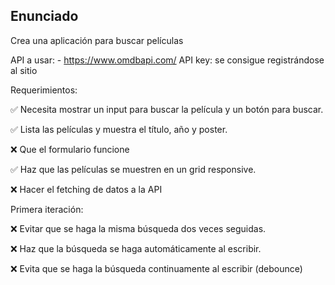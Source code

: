 ## Enunciado

Crea una aplicación para buscar películas

API a usar: - https://www.omdbapi.com/
API key: se consigue registrándose al sitio

Requerimientos:

✅ Necesita mostrar un input para buscar la película y un botón para buscar.

✅ Lista las películas y muestra el título, año y poster.

❌ Que el formulario funcione

✅ Haz que las películas se muestren en un grid responsive.

❌ Hacer el fetching de datos a la API

Primera iteración:

❌ Evitar que se haga la misma búsqueda dos veces seguidas.

❌ Haz que la búsqueda se haga automáticamente al escribir.

❌ Evita que se haga la búsqueda continuamente al escribir (debounce)